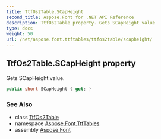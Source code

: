 ```yaml
---
title: TtfOs2Table.SCapHeight
second_title: Aspose.Font for .NET API Reference
description: TtfOs2Table property. Gets SCapHeight value
type: docs
weight: 50
url: /net/aspose.font.ttftables/ttfos2table/scapheight/
---
```

## TtfOs2Table.SCapHeight property

Gets SCapHeight value.

```csharp
public short SCapHeight { get; }
```

### See Also

* class [TtfOs2Table](../)
* namespace [Aspose.Font.TtfTables](../../ttfos2table/)
* assembly [Aspose.Font](../../../)


